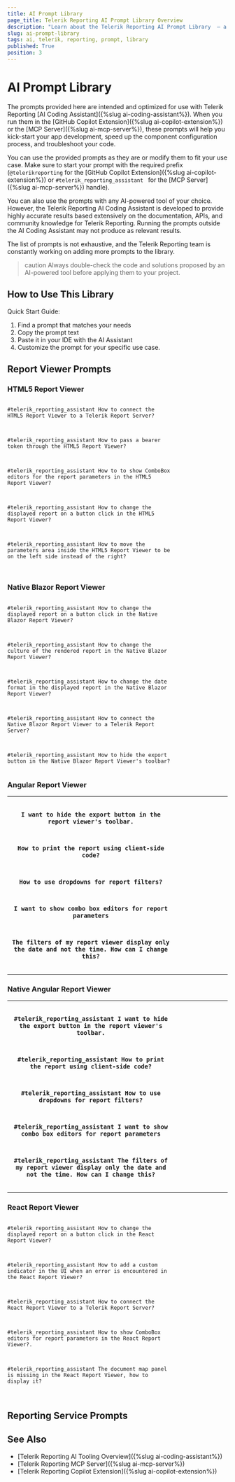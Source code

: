 ```yaml
---
title: AI Prompt Library
page_title: Telerik Reporting AI Prompt Library Overview
description: "Learn about the Telerik Reporting AI Prompt Library  – a collection of reusable prompts to boost productivity and output quality."
slug: ai-prompt-library
tags: ai, telerik, reporting, prompt, library
published: True
position: 3
---
```


# AI Prompt Library

The prompts provided here are intended and optimized for use with Telerik Reporting [AI Coding Assistant]({%slug ai-coding-assistant%}). When you run them in the [GitHub Copilot Extension]({%slug ai-copilot-extension%}) or the [MCP Server]({%slug ai-mcp-server%}), these prompts will help you kick-start your app development, speed up the component configuration process, and troubleshoot your code.

You can use the provided prompts as they are or modify them to fit your use case. Make sure to start your prompt with the required prefix (`@telerikreporting` for the [GitHub Copilot Extension]({%slug ai-copilot-extension%}) or `#telerik_reporting_assistant ` for the [MCP Server]({%slug ai-mcp-server%}) handle).

You can also use the prompts with any AI-powered tool of your choice. However, the Telerik Reporting AI Coding Assistant is developed to provide highly accurate results based extensively on the documentation, APIs, and community knowledge for Telerik Reporting. Running the prompts outside the AI Coding Assistant may not produce as relevant results.

The list of prompts is not exhaustive, and the Telerik Reporting team is constantly working on adding more prompts to the library.

>caution Always double-check the code and solutions proposed by an AI-powered tool before applying them to your project.

## How to Use This Library

Quick Start Guide:

1. Find a prompt that matches your needs
1. Copy the prompt text
1. Paste it in your IDE with the AI Assistant
1. Customize the prompt for your specific use case.

## Report Viewer Prompts

### HTML5 Report Viewer

<table>
		<tr>
			<pre style="width: 75%;"><code>
#telerik_reporting_assistant How to connect the HTML5 Report Viewer to a Telerik Report Server?
				</code></pre>
<pre style="width: 75%;"><code>
#telerik_reporting_assistant How to pass a bearer token through the HTML5 Report Viewer?
					</code></pre>
<pre style="width: 75%;"><code>
#telerik_reporting_assistant How to to show ComboBox editors for the report parameters in the HTML5 Report Viewer?
					</code></pre>
<pre style="width: 75%;"><code>
#telerik_reporting_assistant How to change the displayed report on a button click in the HTML5 Report Viewer?
					</code></pre>
<pre style="width: 75%;"><code>
#telerik_reporting_assistant How to move the parameters area inside the HTML5 Report Viewer to be on the left side instead of the right?
					</code></pre>
		</tr>
</table> 

### Native Blazor Report Viewer

</table> 
		<tr>
			<pre style="width: 75%;"><code>
#telerik_reporting_assistant How to change the displayed report on a button click in the Native Blazor Report Viewer?
				</code></pre>
				<pre style="width: 75%;"><code>
#telerik_reporting_assistant How to change the culture of the rendered report in the Native Blazor Report Viewer?
				</code></pre>
				<pre style="width: 75%;"><code>
#telerik_reporting_assistant How to change the date format in the displayed report in the Native Blazor Report Viewer?
				</code></pre>
				<pre style="width: 75%;"><code>
#telerik_reporting_assistant How to connect the Native Blazor Report Viewer to a Telerik Report Server?
				</code></pre>
				<pre style="width: 75%;"><code>
#telerik_reporting_assistant How to hide the export button in the Native Blazor Report Viewer's toolbar?
				</code></pre>
		</tr>
</table>  

### Angular Report Viewer

<table>
		<tr>
			<th>
			<pre style="width: 75%;"><code>
I want to hide the export button in the report viewer's toolbar.
				</code></pre>
	<pre style="width: 75%;"><code>
How to print the report using client-side code?
				</code></pre>
	<pre style="width: 75%;"><code>
How to use dropdowns for report filters?
				</code></pre>
	<pre style="width: 75%;"><code>
I want to show combo box editors for report parameters
				</code></pre>
	<pre style="width: 75%;"><code>
The filters of my report viewer display only the date and not the time. How can I change this?
				</code></pre>
	</th>
</table> 

### Native Angular Report Viewer

<table>
		<tr>
			<th>
			<pre style="width: 75%;"><code>
#telerik_reporting_assistant I want to hide the export button in the report viewer's toolbar.
				</code></pre>
	<pre style="width: 75%;"><code>
#telerik_reporting_assistant How to print the report using client-side code?
				</code></pre>
	<pre style="width: 75%;"><code>
#telerik_reporting_assistant How to use dropdowns for report filters?
				</code></pre>
	<pre style="width: 75%;"><code>
#telerik_reporting_assistant I want to show combo box editors for report parameters
				</code></pre>
	<pre style="width: 75%;"><code>
#telerik_reporting_assistant The filters of my report viewer display only the date and not the time. How can I change this?
				</code></pre>
	</th>
</table> 

### React Report Viewer

<table>
<pre style="width: 75%;"><code>
#telerik_reporting_assistant How to change the displayed report on a button click in the React Report Viewer?
				</code></pre>
	<pre style="width: 75%;"><code>
#telerik_reporting_assistant How to add a custom indicator in the UI when an error is encountered in the React Report Viewer?
				</code></pre>
	<pre style="width: 75%;"><code>
#telerik_reporting_assistant How to connect the React Report Viewer to a Telerik Report Server?
				</code></pre>
	<pre style="width: 75%;"><code>
#telerik_reporting_assistant How to show ComboBox editors for report parameters in the React Report Viewer?.
		</code></pre>
	<pre style="width: 75%;"><code>
#telerik_reporting_assistant The document map panel is missing in the React Report Viewer, how to display it?
				</code></pre>
</table>  

## Reporting Service Prompts



## See Also

* [Telerik Reporting AI Tooling Overview]({%slug ai-coding-assistant%})
* [Telerik Reporting MCP Server]({%slug ai-mcp-server%})
* [Telerik Reporting Copilot Extension]({%slug ai-copilot-extension%})
